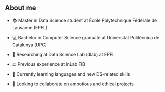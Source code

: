 ## About me

- 📚 Master in Data Science student at École Polytechnique Fédérale de Lausanne (EPFL)
- 💻 Bachelor in Computer Science graduate at Universitat Politècnica de Catalunya (UPC)

- 🔭 Researching at Data Science Lab (dlab) at EPFL
- 🔙 Previous experience at inLab FIB

- 🌱 Currently learning languages and new DS-related skills
- 👯 Looking to collaborate on ambotious and ethical projects

<!--
**jordi-cluet/jordi-cluet** is a ✨ _special_ ✨ repository because its `README.md` (this file) appears on your GitHub profile.

Here are some ideas to get you started:

- 🔭 I’m currently working on ...
- 🌱 I’m currently learning ...
- 👯 I’m looking to collaborate on ...
- 🤔 I’m looking for help with ...
- 💬 Ask me about ...
- 📫 How to reach me: ...
- 😄 Pronouns: ...
- ⚡ Fun fact: ...
-->
